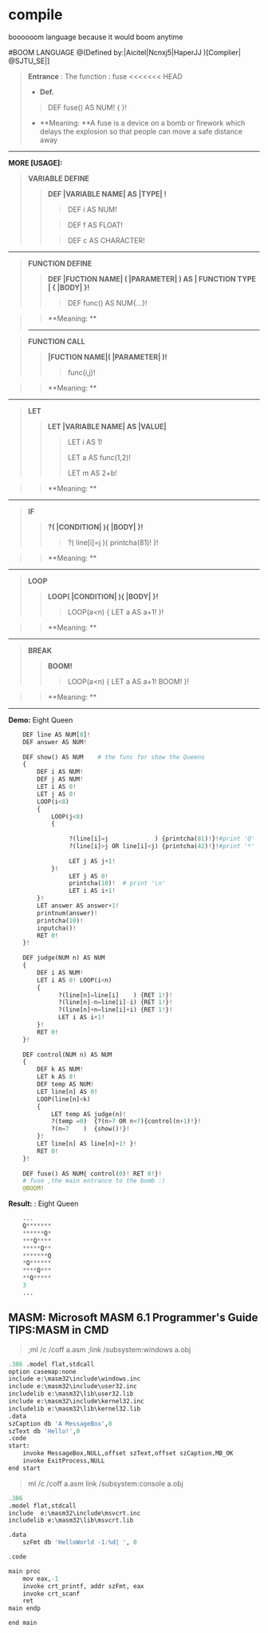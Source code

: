# compile
boooooom language because it would boom anytime

#BOOM LANGUAGE
@(Defined by:|Aicitel|Ncnxj5|HaperJJ )[Complier| @SJTU_SE|]
>**Entrance** : The function : fuse
<<<<<<< HEAD
>- **Def.** 
>>DEF fuse() AS NUM! { }! 
>
>- **Meaning:  **A fuse is a device on a bomb or firework which delays the explosion so that people can move a safe distance away
****
**MORE [USAGE]:**

>**VARIABLE DEFINE** 
>>**DEF |VARIABLE NAME| AS |TYPE| !**
>>
>>>DEF i AS NUM!
>>
>>>DEF f AS FLOAT!
>>
>>>DEF c  AS CHARACTER!
****

>**FUNCTION DEFINE** 
>>**DEF |FUCTION NAME|    ( |PARAMETER| ) AS | FUNCTION TYPE |  {  |BODY|  }!**
>>
>>>DEF func() AS NUM{...}!

>>**Meaning:  **
>****

>**FUNCTION CALL** 
>>**|FUCTION NAME|( |PARAMETER| )!**
>>
>>>func(i,j)!

>>**Meaning:  **
****

>**LET** 
>>**LET |VARIABLE NAME|   AS  |VALUE|**
>>
>>>LET i AS 1!
>>>
>>>LET a AS func(1,2)!
>>>
>>>LET m AS 2+b!

>>**Meaning:  **
****

>**IF** 
>>**?( |CONDITION| ){ |BODY| }!**
>>
>>>?(   line[i]=j   ){   printcha(81)!   }!

>>**Meaning:  **
****

>**LOOP** 
>>**LOOP( |CONDITION| ){ |BODY| }!**
>>
>>>LOOP(a<n)  {  LET a AS a+1!   }!

>>**Meaning:  **
****

>**BREAK** 
>>**BOOM!**
>>
>>>LOOP(a<n)  {  LET a AS a+1! BOOM!  }!

>>**Meaning:  **

****


**Demo:**  Eight Queen
``` python
	DEF line AS NUM[8]!
	DEF answer AS NUM!
	
	DEF show() AS NUM    # the func for show the Queens
	{ 
		DEF i AS NUM! 
		DEF j AS NUM! 
		LET i AS 0! 
		LET j AS 0! 
		LOOP(i<8) 
		{  
			LOOP(j<8)  
			{
			
				 ?(line[i]=j             ) {printcha(81)!}!#print 'Q'
				 ?(line[i]>j OR line[i]<j) {printcha(42)!}!#print '*'  
				  
				 LET j AS j+1! 
			}!  
				 LET j AS 0!  
				 printcha(10)!  # print '\n'
				 LET i AS i+1! 
		}! 
		LET answer AS answer+1! 
		printnum(answer)! 
		printcha(10)! 
		inputcha()! 
		RET 0!
	}!
	
	DEF judge(NUM n) AS NUM
	{ 
		DEF i AS NUM! 
		LET i AS 0! LOOP(i<n) 
		{
			  ?(line[n]=line[i]    ) {RET 1!}!  
			  ?(line[n]-n=line[i]-i) {RET 1!}!  
			  ?(line[n]+n=line[i]+i) {RET 1!}!  
			  LET i AS i+1! 
		}! 
		RET 0!
	}!
	
	DEF control(NUM n) AS NUM
	{ 
		DEF k AS NUM! 
		LET k AS 8! 
		DEF temp AS NUM! 
		LET line[n] AS 0! 
		LOOP(line[n]<k) 
		{  
			LET temp AS judge(n)!  
			?(temp =0)  {?(n>7 OR n<7){control(n+1)!}!
			?(n=7    )  {show()!}!  
		}!  
		LET line[n] AS line[n]+1! }! 
		RET 0!
	}!
	
	DEF fuse() AS NUM{ control(0)! RET 0!}!
	# fuse ,the main entrance to the bomb :)
	@BOOM!
```

**Result:** : Eight Queen
``` python
	...
	Q*******
	******Q*
	***Q****
	*****Q**
	*******Q
	*Q******
	****Q***
	**Q*****
	3
	...
```
**MASM:** Microsoft MASM 6.1 Programmer's Guide 
TIPS:MASM in CMD
------------------------------------------
>;ml /c /coff a.asm
>;link /subsystem:windows a.obj
``` python
.386 .model flat,stdcall 
option casemap:none 
include e:\masm32\include\windows.inc 
include e:\masm32\include\user32.inc 
includelib e:\masm32\lib\user32.lib 
include e:\masm32\include\kernel32.inc 
includelib e:\masm32\lib\kernel32.lib 
.data 
szCaption db 'A MessageBox',0 
szText db 'Hello!',0  
.code 
start:   
	invoke MessageBox,NULL,offset szText,offset szCaption,MB_OK   
	invoke ExitProcess,NULL 
end start
```

>ml /c /coff a.asm
>link /subsystem:console a.obj

``` python
.386 
.model flat,stdcall
include  e:\masm32\include\msvcrt.inc
includelib e:\masm32\lib\msvcrt.lib

.data 
	szFmt db 'HelloWorld -1:%d| ', 0

.code

main proc 
	mov eax,-1 
	invoke crt_printf, addr szFmt, eax 
	invoke crt_scanf    
	ret
main endp

end main
``` 


